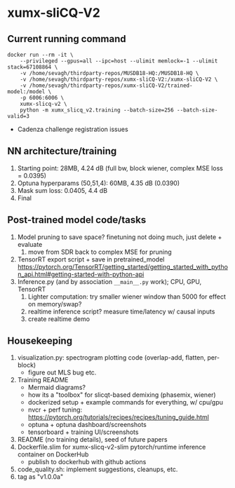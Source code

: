 # xumx-sliCQ-V2

## Current running command

```
docker run --rm -it \
    --privileged --gpus=all --ipc=host --ulimit memlock=-1 --ulimit stack=67108864 \
    -v /home/sevagh/thirdparty-repos/MUSDB18-HQ:/MUSDB18-HQ \
    -v /home/sevagh/thirdparty-repos/xumx-sliCQ-V2:/xumx-sliCQ-V2 \
    -v /home/sevagh/thirdparty-repos/xumx-sliCQ-V2/trained-model:/model \
    -p 6006:6006 \
    xumx-slicq-v2 \
    python -m xumx_slicq_v2.training --batch-size=256 --batch-size-valid=3
```

* Cadenza challenge registration issues

## NN architecture/training

1. Starting point: 28MB, 4.24 dB (full bw, block wiener, complex MSE loss = 0.0395)
1. Optuna hyperparams (50,51,4): 60MB, 4.35 dB (0.0390)
1. Mask sum loss: 0.0405, 4.4 dB
1. Final

## Post-trained model code/tasks

1. Model pruning to save space? finetuning not doing much, just delete + evaluate
    1. move from SDR back to complex MSE for pruning
1. TensorRT export script + save in pretrained_model
    <https://pytorch.org/TensorRT/getting_started/getting_started_with_python_api.html#getting-started-with-python-api>
1. Inference.py (and by association `__main__.py` work); CPU, GPU, TensorRT
    1. Lighter computation: try smaller wiener window than 5000 for effect on memory/swap?
    1. realtime inference script? measure time/latency w/ causal inputs
    1. create realtime demo

## Housekeeping

1. visualization.py: spectrogram plotting code (overlap-add, flatten, per-block)
    * figure out MLS bug etc.
1. Training README
    * Mermaid diagrams?
    * how its a "toolbox" for slicqt-based demixing (phasemix, wiener)
    * dockerized setup + example commands for everything, w/ cpu/gpu
    * nvcr + perf tuning: <https://pytorch.org/tutorials/recipes/recipes/tuning_guide.html>
    * optuna + optuna dashboard/screenshots
    * tensorboard + training UI/screenshots
1. README (no training details), seed of future papers
1. Dockerfile.slim for xumx-slicq-v2-slim pytorch/runtime inference container on DockerHub
    * publish to dockerhub with github actions
1. code_quality.sh: implement suggestions, cleanups, etc.
1. tag as "v1.0.0a"
